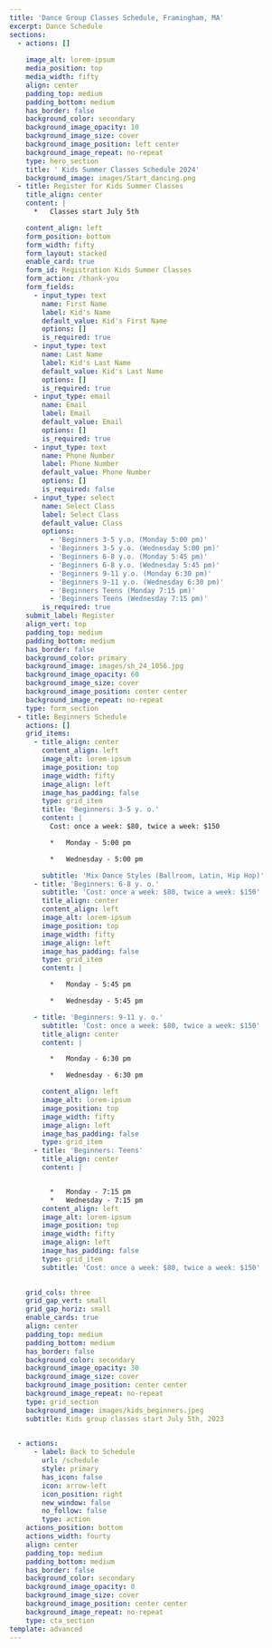 ```yaml
---
title: 'Dance Group Classes Schedule, Framingham, MA'
excerpt: Dance Schedule
sections:
  - actions: []
      
    image_alt: lorem-ipsum
    media_position: top
    media_width: fifty
    align: center
    padding_top: medium
    padding_bottom: medium
    has_border: false
    background_color: secondary
    background_image_opacity: 10
    background_image_size: cover
    background_image_position: left center
    background_image_repeat: no-repeat
    type: hero_section
    title: ' Kids Summer Classes Schedule 2024'
    background_image: images/Start_dancing.png
  - title: Register for Kids Summer Classes
    title_align: center
    content: |
      *   Classes start July 5th

    content_align: left
    form_position: bottom
    form_width: fifty
    form_layout: stacked
    enable_card: true
    form_id: Registration Kids Summer Classes
    form_action: /thank-you
    form_fields:
      - input_type: text
        name: First Name
        label: Kid's Name
        default_value: Kid's First Name
        options: []
        is_required: true
      - input_type: text
        name: Last Name
        label: Kid's Last Name
        default_value: Kid's Last Name
        options: []
        is_required: true
      - input_type: email
        name: Email
        label: Email
        default_value: Email
        options: []
        is_required: true
      - input_type: text
        name: Phone Number
        label: Phone Number
        default_value: Phone Number
        options: []
        is_required: false
      - input_type: select
        name: Select Class
        label: Select Class
        default_value: Class
        options:
          - 'Beginners 3-5 y.o. (Monday 5:00 pm)'
          - 'Beginners 3-5 y.o. (Wednesday 5:00 pm)'
          - 'Beginners 6-8 y.o. (Monday 5:45 pm)'
          - 'Beginners 6-8 y.o. (Wednesday 5:45 pm)'
          - 'Beginners 9-11 y.o. (Monday 6:30 pm)'
          - 'Beginners 9-11 y.o. (Wednesday 6:30 pm)'
          - 'Beginners Teens (Monday 7:15 pm)'
          - 'Beginners Teens (Wednesday 7:15 pm)'
        is_required: true
    submit_label: Register
    align_vert: top
    padding_top: medium
    padding_bottom: medium
    has_border: false
    background_color: primary
    background_image: images/sh_24_1056.jpg
    background_image_opacity: 60
    background_image_size: cover
    background_image_position: center center
    background_image_repeat: no-repeat
    type: form_section    
  - title: Beginners Schedule
    actions: []
    grid_items:
      - title_align: center
        content_align: left
        image_alt: lorem-ipsum
        image_position: top
        image_width: fifty
        image_align: left
        image_has_padding: false
        type: grid_item
        title: 'Beginners: 3-5 y. o.'
        content: |
          Cost: once a week: $80, twice a week: $150

          *   Monday - 5:00 pm

          *   Wednesday - 5:00 pm

        subtitle: 'Mix Dance Styles (Ballroom, Latin, Hip Hop)'
      - title: 'Beginners: 6-8 y. o.'
        subtitle: 'Cost: once a week: $80, twice a week: $150'
        title_align: center
        content_align: left
        image_alt: lorem-ipsum
        image_position: top
        image_width: fifty
        image_align: left
        image_has_padding: false
        type: grid_item
        content: |      

          *   Monday - 5:45 pm

          *   Wednesday - 5:45 pm

      - title: 'Beginners: 9-11 y. o.'
        subtitle: 'Cost: once a week: $80, twice a week: $150'
        title_align: center
        content: |

          *   Monday - 6:30 pm

          *   Wednesday - 6:30 pm

        content_align: left
        image_alt: lorem-ipsum
        image_position: top
        image_width: fifty
        image_align: left
        image_has_padding: false
        type: grid_item
      - title: 'Beginners: Teens'
        title_align: center
        content: |


          *   Monday - 7:15 pm
          *   Wednesday - 7:15 pm
        content_align: left
        image_alt: lorem-ipsum
        image_position: top
        image_width: fifty
        image_align: left
        image_has_padding: false
        type: grid_item
        subtitle: 'Cost: once a week: $80, twice a week: $150'
     

    grid_cols: three
    grid_gap_vert: small
    grid_gap_horiz: small
    enable_cards: true
    align: center
    padding_top: medium
    padding_bottom: medium
    has_border: false
    background_color: secondary
    background_image_opacity: 30
    background_image_size: cover
    background_image_position: center center
    background_image_repeat: no-repeat
    type: grid_section
    background_image: images/kids_beginners.jpeg
    subtitle: Kids group classes start July 5th, 2023
    

  - actions:
      - label: Back to Schedule
        url: /schedule
        style: primary
        has_icon: false
        icon: arrow-left
        icon_position: right
        new_window: false
        no_follow: false
        type: action
    actions_position: bottom
    actions_width: fourty
    align: center
    padding_top: medium
    padding_bottom: medium
    has_border: false
    background_color: secondary
    background_image_opacity: 0
    background_image_size: cover
    background_image_position: center center
    background_image_repeat: no-repeat
    type: cta_section
template: advanced
---
```

